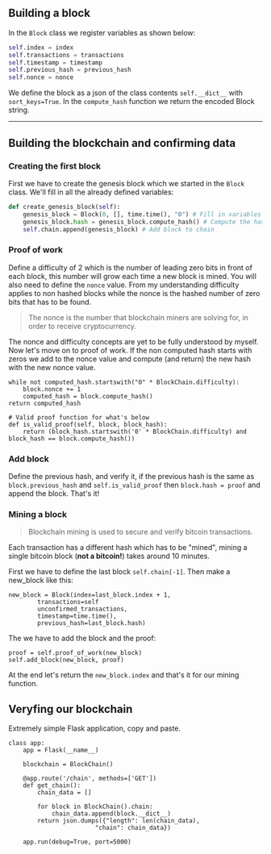 

## Building a block

In the `Block` class we register variables as shown below:

```python
self.index = index
self.transactions = transactions
self.timestamp = timestamp
self.previous_hash = previous_hash
self.nonce = nonce
```

We define the block as a json of the class contents `self.__dict__` with `sort_keys=True`. In the `compute_hash` function we return the encoded Block string.

---
## Building the blockchain and confirming data

### Creating the first block
First we have to create the genesis block which we started in the `Block` class. We'll fill in all the already defined variables:

```python
def create_genesis_block(self):
    genesis_block = Block(0, [], time.time(), "0") # Fill in variables
    genesis_block.hash = genesis_block.compute_hash() # Compute the hash
    self.chain.append(genesis_block) # Add block to chain
```

### Proof of work

Define a difficulty of 2 which is the number of leading zero bits in front of each block, this number will grow each time a new block is mined. You will also need to define the `nonce` value. From my understanding difficulty applies to non hashed blocks while the nonce is the hashed number of zero bits that has to be found. 

> The nonce is the number that blockchain miners are solving for, in order to receive cryptocurrency.

The nonce and difficulty concepts are yet to be fully understood by myself. Now let's move on to proof of work. If the non computed hash starts with zeros we add to the nonce value and compute (and return) the new hash with the new nonce value.

```python3
while not computed_hash.startswith("0" * BlockChain.difficulty): 
    block.nonce += 1 
    computed_hash = block.compute_hash()
return computed_hash
```

```python3
# Valid proof function for what's below
def is_valid_proof(self, block, block_hash):
    return (block_hash.startswith('0' * BlockChain.difficulty) and block_hash == block.compute_hash())
```
### Add block
Define the previous hash, and verify it, if the previous hash is the same as `block.previous_hash` and `self.is_valid_proof` then `block.hash = proof` and append the block. That's it!

### Mining a block

> Blockchain mining is used to secure and verify bitcoin transactions.

Each transaction has a different hash which has to be "mined", mining a single bitcoin block (**not a bitcoin!**) takes around 10 minutes.

First we have to define the last block `self.chain[-1]`. Then make a new_block like this:

```python3
new_block = Block(index=last_block.index + 1,
        transactions=self
        unconfirmed_transactions,
        timestamp=time.time(),
        previous_hash=last_block.hash)
```

The we have to add the block and the proof:
```python3
proof = self.proof_of_work(new_block)
self.add_block(new_block, proof)
```
At the end let's return the `new_block.index` and that's it for our mining function.

## Veryfing our blockchain
Extremely simple Flask application, copy and paste.
```python3
class app:
    app = Flask(__name__)

    blockchain = BlockChain()

    @app.route('/chain', methods=['GET'])
    def get_chain():
        chain_data = []
            
        for block in BlockChain().chain:
            chain_data.append(block.__dict__)
        return json.dumps({"length": len(chain_data),
                        "chain": chain_data})

    app.run(debug=True, port=5000)

```